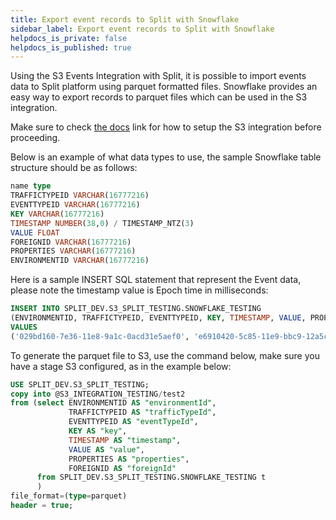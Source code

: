 ```yaml
---
title: Export event records to Split with Snowflake
sidebar_label: Export event records to Split with Snowflake
helpdocs_is_private: false
helpdocs_is_published: true
---
```


<p>
  <button hidden style={{borderRadius:'8px', border:'1px', fontFamily:'Courier New', fontWeight:'800', textAlign:'left'}}> help.split.io link: https://help.split.io/hc/en-us/articles/360057485811-How-to-export-event-records-from-Snowflake-to-Split </button>
</p>

Using the S3 Events Integration with Split, it is possible to import events data to Split platform using parquet formatted files. Snowflake provides an easy way to export records to parquet files which can be used in the S3 integration. 

Make sure to check [the docs](https://help.split.io/hc/en-us/articles/360053674072-Amazon-S3) link for how to setup the S3 integration before proceeding.

Below is an example of what data types to use, the sample Snowflake table structure should be as follows:

```sql
name type 
TRAFFICTYPEID VARCHAR(16777216)
EVENTTYPEID VARCHAR(16777216)
KEY VARCHAR(16777216)
TIMESTAMP NUMBER(38,0) / TIMESTAMP_NTZ(3) 
VALUE FLOAT
FOREIGNID VARCHAR(16777216) 
PROPERTIES VARCHAR(16777216)
ENVIRONMENTID VARCHAR(16777216)
```

Here is a sample INSERT SQL statement that represent the Event data, please note the timestamp value is Epoch time in milliseconds:

```sql
INSERT INTO SPLIT_DEV.S3_SPLIT_TESTING.SNOWFLAKE_TESTING
(ENVIRONMENTID, TRAFFICTYPEID, EVENTTYPEID, KEY, TIMESTAMP, VALUE, PROPERTIES, FOREIGNID)
VALUES
('029bd160-7e36-11e8-9a1c-0acd31e5aef0', 'e6910420-5c85-11e9-bbc9-12a5cc2af8fe', 's3-glossier', 'key1', 1613757288000, 3.0, '{ "location": "us", "age": "30"}', NULL);
```

To generate the parquet file to S3, use the command below, make sure you have a stage S3 configured, as in the example below:

```sql
USE SPLIT_DEV.S3_SPLIT_TESTING;
copy into @S3_INTEGRATION_TESTING/test2
from (select ENVIRONMENTID AS "environmentId",
             TRAFFICTYPEID AS "trafficTypeId",
             EVENTTYPEID AS "eventTypeId",
             KEY AS "key",
             TIMESTAMP AS "timestamp",
             VALUE AS "value",
             PROPERTIES AS "properties",
             FOREIGNID AS "foreignId"
      from SPLIT_DEV.S3_SPLIT_TESTING.SNOWFLAKE_TESTING t
      )
file_format=(type=parquet)
header = true;
```